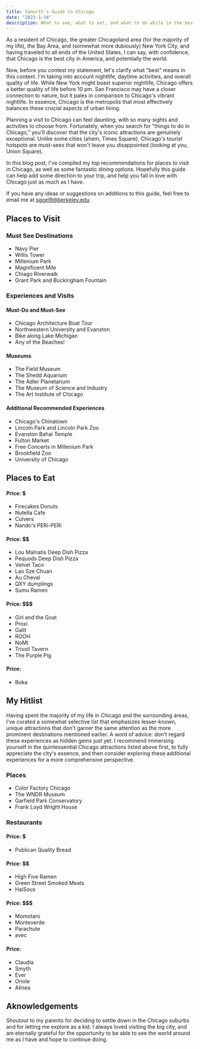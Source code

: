 ```yaml
---
title: Samarth's Guide to Chicago
date: "2023-1-16"
description: What to see, what to eat, and what to do while in the best city in the world.
---
```


As a resident of Chicago, the greater Chicagoland area (for the majority of my life), the Bay Area, and (somewhat more dubiously) New York City, and having traveled to all ends of the United States, I can say, with confidence, that Chicago is the best city in America, and potentially the world.

Now, before you contest my statement, let's clarify what "best" means in this context. I'm taking into account nightlife, daytime activities, and overall quality of life. While New York might boast superior nightlife, Chicago offers a better quality of life before 10 pm. San Francisco may have a closer connection to nature, but it pales in comparison to Chicago's vibrant nightlife. In essence, Chicago is the metropolis that most effectively balances these crucial aspects of urban living.

Planning a visit to Chicago can feel daunting, with so many sights and activities to choose from. Fortunately, when you search for "things to do in Chicago," you'll discover that the city's iconic attractions are genuinely exceptional. Unlike some cities (ahem, Times Square), Chicago's tourist hotspots are must-sees that won't leave you disappointed (looking at you, Union Square).

In this blog post, I've compiled my top recommendations for places to visit in Chicago, as well as some fantastic dining options. Hopefully this guide can help add some direction to your trip, and help you fall in love with Chicago just as much as I have.

If you have any ideas or suggestions on additions to this guide, feel free to email me at sgoel9@berkeley.edu.

## Places to Visit

### Must See Destinations

- Navy Pier
- Willis Tower
- Millenium Park
- Magnificent Mile
- Chiago Riverwalk
- Grant Park and Buckingham Fountain

### Experiences and Visits

#### Must-Do and Must-See

- Chicago Architecture Boat Tour
- Northwestern University and Evanston
- Bike along Lake Michigan
- Any of the Beaches!

#### Museums

- The Field Museum
- The Shedd Aquarium
- The Adler Planetarium
- The Museum of Science and Industry
- The Art Institute of Chicago

#### Additional Recommended Experiences

- Chicago's Chinatown
- Lincoln Park and Lincoln Park Zoo
- Evanston Bahai Temple
- Fulton Market
- Free Concerts in Millenium Park
- Brookfield Zoo
- University of Chicago

## Places to Eat

#### Price: $

- Firecakes Donuts
- Nutella Cafe
- Culvers
- Nando's PERi-PERi

#### Price: $$

- Lou Malnatis Deep Dish Pizza
- Pequods Deep Dish Pizza
- Velvet Taco
- Lao Sze Chuan
- Au Cheval
- QXY dumplings
- Sumu Ramen

#### Price: $$$

- Girl and the Goat
- Proxi
- Galit
- ROOH
- NoMI
- Trivoli Tavern
- The Purple Pig

#### Price: $$$$

- Boka

## My Hitlist

Having spent the majority of my life in Chicago and the surrounding areas, I've curated a somewhat selective list that emphasizes lesser-known, unique attractions that don't garner the same attention as the more prominent destinations mentioned earlier. A word of advice: don't regard these experiences as hidden gems just yet. I recommend immersing yourself in the quintessential Chicago attractions listed above first, to fully appreciate the city's essence, and then consider exploring these additional experiences for a more comprehensive perspective.

### Places

- Color Factory Chicago
- The WNDR Museum
- Garfield Park Conservatory
- Frank Loyd Wright House

### Restaurants

#### Price: $

- Publican Quality Bread

#### Price: $$

- High Five Ramen
- Green Street Smoked Meats
- HaiSous

#### Price: $$$

- Momotaro
- Monteverde
- Parachute
- avec

#### Price: $$$$

- Claudia
- Smyth
- Ever
- Oriole
- Alinea

## Aknowledgements

Shoutout to my parents for deciding to settle down in the Chicago suburbs and for letting me explore as a kid. I always loved visiting the big city, and am eternally grateful for the opportunity to be able to see the world around me as I have and hope to continue doing.
